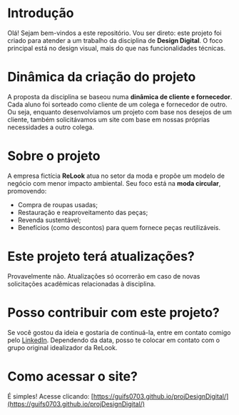 # Introdução

Olá! Sejam bem-vindos a este repositório. Vou ser direto: este projeto foi criado para atender a um trabalho da disciplina de **Design Digital**. O foco principal está no design visual, mais do que nas funcionalidades técnicas.

# Dinâmica da criação do projeto

A proposta da disciplina se baseou numa **dinâmica de cliente e fornecedor**. Cada aluno foi sorteado como cliente de um colega e fornecedor de outro. Ou seja, enquanto desenvolvíamos um projeto com base nos desejos de um cliente, também solicitávamos um site com base em nossas próprias necessidades a outro colega.

# Sobre o projeto

A empresa fictícia **ReLook** atua no setor da moda e propõe um modelo de negócio com menor impacto ambiental. Seu foco está na **moda circular**, promovendo:
- Compra de roupas usadas;
- Restauração e reaproveitamento das peças;
- Revenda sustentável;
- Benefícios (como descontos) para quem fornece peças reutilizáveis.

# Este projeto terá atualizações?

Provavelmente não. Atualizações só ocorrerão em caso de novas solicitações acadêmicas relacionadas à disciplina.

# Posso contribuir com este projeto?

Se você gostou da ideia e gostaria de continuá-la, entre em contato comigo pelo [LinkedIn](https://www.linkedin.com/in/seu-perfil-aqui). Dependendo da data, posso te colocar em contato com o grupo original idealizador da ReLook.

# Como acessar o site?

É simples! Acesse clicando: [https://guifs0703.github.io/projDesignDigital/](https://guifs0703.github.io/projDesignDigital/)

